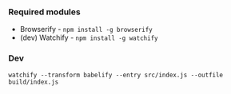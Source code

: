 ### Required modules
* Browserify - `npm install -g browserify`
* (dev) Watchify - `npm install -g watchify`

### Dev
`watchify --transform babelify --entry src/index.js --outfile build/index.js`
